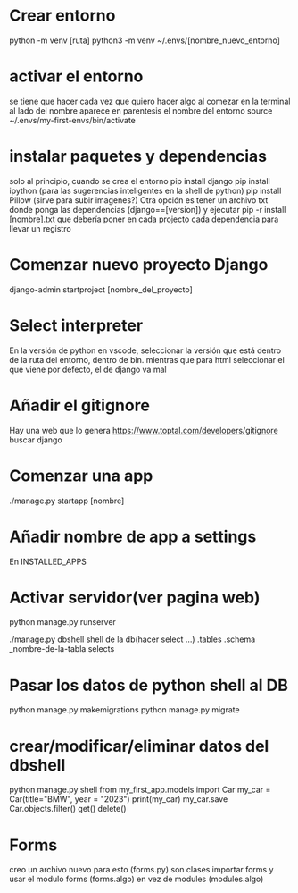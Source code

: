 # Crear entorno
python -m venv [ruta]
python3 -m venv ~/.envs/[nombre_nuevo_entorno]
# activar el entorno
se tiene que hacer cada vez que quiero hacer algo al comezar
en la terminal al lado del nombre aparece en parentesis el nombre del entorno
source  ~/.envs/my-first-envs/bin/activate
# instalar paquetes y dependencias
solo al principio, cuando se crea el entorno
pip install django
pip install ipython (para las sugerencias inteligentes en la shell de python)
pip install Pillow (sirve para subir imagenes?)
Otra opción es tener un archivo txt donde ponga las dependencias (django==[version]) y ejecutar pip -r install [nombre].txt
que debería poner en cada projecto cada dependencia para llevar un registro
# Comenzar nuevo proyecto Django
django-admin startproject [nombre_del_proyecto]
# Select interpreter
En la versión de python en vscode, seleccionar la versión que está dentro de la ruta del entorno, dentro de bin.
mientras que para html seleccionar el que viene por defecto, el de django va mal
# Añadir el gitignore
Hay una web que lo genera
https://www.toptal.com/developers/gitignore
buscar django
# Comenzar una app
./manage.py startapp [nombre]
# Añadir nombre de app a settings 
En INSTALLED_APPS
# Activar servidor(ver pagina web)
python manage.py runserver

./manage.py dbshell shell de la db(hacer select …)
.tables
.schema _nombre-de-la-tabla
selects


# Pasar los datos de python shell al DB
python manage.py makemigrations
python manage.py migrate

# crear/modificar/eliminar datos del dbshell
python manage.py shell 
from my_first_app.models import Car
my_car = Car(title="BMW", year = "2023")
print(my_car)
my_car.save
Car.objects.filter()
get()
delete()

# Forms
creo un archivo nuevo para esto (forms.py)
son clases
importar forms y usar el modulo forms (forms.algo) en vez de modules (modules.algo)